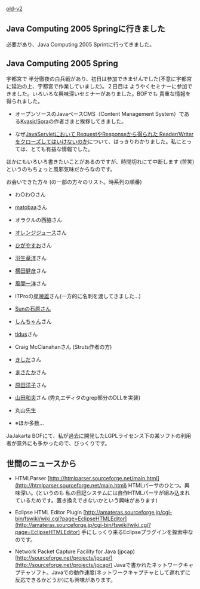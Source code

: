 [old-v2](ig050312-orig.html)

## Java Computing 2005 Springに行きました

必要があり、Java Computing 2005 Sprintに行ってきました。


## Java Computing 2005 Spring

宇都宮で 半分徹夜の白兵戦があり、初日は参加できませんでした(不意に宇都宮に延泊の上、宇都宮で作業していました)。２日目は ようやくセミナーに参加できました。いろいろな興味深いセミナーがありました。BOFでも 貴重な情報を得られました。

* オープンソースのJavaベースCMS（Content Management System）である[Kvasir/Sora](http://www.kvasir-sora.org/)の作者さまと挨拶してきました。
  
* なぜ[JavaServletにおいて RequestやResponseから得られた Reader/Writerをクローズしてはいけないのか](../2004/ig040317.html)について、はっきりわかりました。私にとっては、とても有益な情報でした。

ほかにもいろいろ書きたいことがあるのですが、時間切れにて中断します (苦笑) というのもちょっと風邪気味だからなのです。

お会いできた方々 (の一部の方々のリスト。時系列の順番)

* わ○わ○さん
  
* [matobaa](http://matobaa.tdiary.net/)さん
  
* オラクルの西脇さん
  
* [オレンジジュース](http://homepage3.nifty.com/orange_juice/)さん
  
* [ひがやすお](http://d.hatena.ne.jp/higayasuo/)さん
  
* [羽生章洋](http://d.hatena.ne.jp/habuakihiro/)さん
  
* [横田健彦](http://www.kvasir-sora.org/)さん
  
* [風間一洋](http://www.ingrid.org/java/i18n/unicode.html)さん
* ITProの[星暁雄](http://blog.nikkeibp.co.jp/itpro/java/)さん(一方的に名刺を渡してきました…)
  
* [Sunの石原さん](http://blogs.sun.com/roller/page/chats/)
  
* [しんちゃん](http://d.hatena.ne.jp/shinchan55/)さん
  
* [tidus](http://tidus.ultimania.org/diary/)さん
  
* Craig McClanahanさん (Struts作者の方)
  
* [きしだ](http://www.fk.urban.ne.jp/home/kishida/)さん
  
* [まさたか](http://d.hatena.ne.jp/masataka_k/)さん
  
* [原田洋子](http://www.netpotlet.com/)さん
  
* [山田和夫](http://www.vector.co.jp/vpack/browse/person/an002597.html)さん (秀丸エディタのgrep部分のDLLを実装)
  
* 丸山先生
  
* ※ほか多数…

JaJakarta BOFにて、私が過去に開発したLGPLライセンス下の某ソフトの利用者が意外にも多かったので、びっくりです。

## 世間のニュースから

* HTMLParser
  [http://htmlparser.sourceforge.net/main.html](http://htmlparser.sourceforge.net/main.html)
  HTMLパーサのひとつ。興味深い。(というのも 私の日記システムには自作HTMLパーサが組み込まれているためです。置き換えできないかという興味があります)
  
* Eclipse HTML Editor Plugin
  [http://amateras.sourceforge.jp/cgi-bin/fswiki/wiki.cgi?page=EclipseHTMLEditor](http://amateras.sourceforge.jp/cgi-bin/fswiki/wiki.cgi?page=EclipseHTMLEditor)
  手にしっくり来るEclipseプラグインを探索中なのです。
  
* Network Packet Capture Facility for Java (jpcap)
  [http://sourceforge.net/projects/jpcap/](http://sourceforge.net/projects/jpcap/)
  Javaで書かれたネットワークキャプチャソフト。Javaでの動作速度(ネットワークキャプチャとして遅れずに反応できるかどうか)にも興味があります。